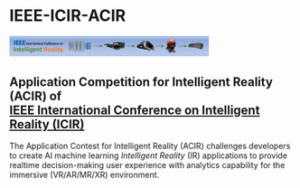# IEEE-ICIR-ACIR
<p style="margin-left:0%;">
<img src="./ICIR_Banner2.png" width=70%>
</p>
<h2>Application Competition for Intelligent Reality (ACIR) of <br><a href="https://icir.ieee.org" target=_blank>IEEE International Conference on Intelligent Reality (ICIR)</a></h2>
The Application Contest for Intelligent Reality (ACIR) challenges developers to create AI machine learning <I>Intelligent Reality</I> (IR) applications to provide realtime decision-making user experience with analytics capability for the immersive (VR/AR/MR/XR) environment.
